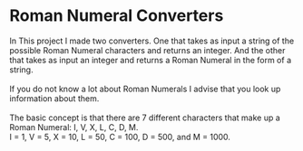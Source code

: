 # Roman Numeral Converters

In This project I made two converters.  One that takes as input a string of the possible Roman Numeral characters and returns an integer.  And the other that takes as input an integer and returns a Roman Numeral in the form of a string. \
\
If you do not know a lot about Roman Numerals I advise that you look up information about them. \
\
The basic concept is that there are 7 different characters that make up a Roman Numeral:  I, V, X, L, C, D, M. \
I = 1, V = 5, X = 10, L = 50, C = 100, D = 500, and M = 1000.
